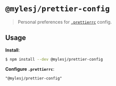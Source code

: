 # `@mylesj/prettier-config`

> Personal preferences for [`.prettierrc`](https://prettier.io) config.

## Usage

**Install**:

```bash
$ npm install --dev @mylesj/prettier-config
```

**Configure `.prettierrc`**:

```text
"@mylesj/prettier-config"
```
